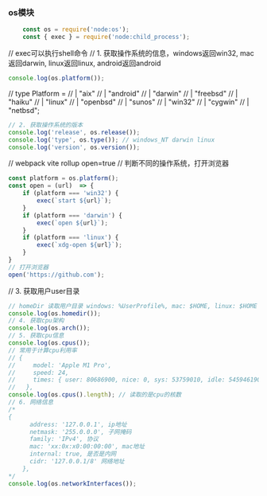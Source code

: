 ### os模块
```js
    const os = require('node:os');
    const { exec } = require('node:child_process');
```
// exec可以执行shell命令
// 1. 获取操作系统的信息，windows返回win32, mac返回darwin, linux返回linux, android返回android
```js
console.log(os.platform());
```
//   type Platform =
    // | "aix"
    // | "android"
    // | "darwin"
    // | "freebsd"
    // | "haiku"
    // | "linux"
    // | "openbsd"
    // | "sunos"
    // | "win32"
    // | "cygwin"
    // | "netbsd";
```js
// 2. 获取操作系统的版本
console.log('release', os.release());
console.log('type', os.type()); // windows_NT darwin linux
console.log('version', os.version());
```

// webpack vite rollup open=true
// 判断不同的操作系统，打开浏览器
```js
const platform = os.platform();
const open = (url)  => {
    if (platform === 'win32') {
        exec(`start ${url}`);
    }
    if (platform === 'darwin') {
        exec(`open ${url}`);
    }
    if (platform === 'linux') {
        exec(`xdg-open ${url}`);
    }
}
// 打开浏览器
open('https://github.com');
```

// 3. 获取用户user目录
```js
// homeDir 读取用户目录 windows: %UserProfile%, mac: $HOME, linux: $HOME
console.log(os.homedir());
// 4. 获取cpu架构
console.log(os.arch());
// 5. 获取cpu信息
console.log(os.cpus());
// 常用于计算cpu利用率
// {
//     model: 'Apple M1 Pro',
//     speed: 24,
//     times: { user: 80686900, nice: 0, sys: 53759010, idle: 545946190, irq: 0 }
//   },
console.log(os.cpus().length); // 读取的是cpu的核数
// 6. 网络信息
/*
{
      address: '127.0.0.1', ip地址
      netmask: '255.0.0.0', 子网掩码
      family: 'IPv4', 协议
      mac: 'xx:0x:x0:00:00:00', mac地址
      internal: true, 是否是内网
      cidr: '127.0.0.1/8' 网络地址
    },
*/
console.log(os.networkInterfaces());


```
